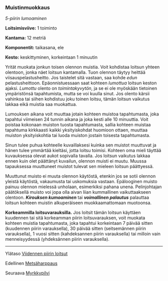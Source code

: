 ### Muistinmuokkaus

*5-piirin lumoaminen*

**Loitsimisviive:** 1 toiminto

**Kantama:** 12 metriä

**Komponentit:** taikasana, ele

**Kesto:** keskittyminen, korkeintaan 1 minuutin

Yrität muokata jonkun toisen olennon muistia. Voit kohdistaa loitsun yhteen olentoon, jonka näet loitsun kantamalla. Tuon olennon täytyy heittää viisauspelastusheitto. Jos taistelet sitä vastaan, saa kohde *edun* pelastusheittoon. Epäonnistuessaan saat kohteen *lumottua* loitsun keston ajaksi. *Lumottu* olento on *toimintakyvytön*, ja se ei ole myöskään tietoinen ympäristönsä tapahtumista, mutta se voi kuulla sinut. Jos olento kärsii vahinkoa tai siihen kohdistuu joku toinen loitsu, tämän loitsun vaikutus lakkaa eikä muistia saa muokattua.

Lumouksen aikana voit muuttaa jotain kohteen muistoa tapahtumasta, joka tapahtui viimeisen 24 tunnin aikana ja joka kesti alle 10 minuuttia. Voit poistaa kokonaan muiston tuosta tapahtumasta, sallia kohteen muistaa tapahtuma kirkkaasti kaikki yksityiskohdat huomioon ottaen, muuttaa muiston yksityiskohtia tai luoda muiston jostain toisesta tapahtumasta.

Sinun tulee puhua kohteelle kuvaillaksesi kuinka sen muistot muuttuvat ja hänen tulee ymmärtää kieltäsi, jotta loitsu toimisi. Kohteen oma mieli täyttää kuvauksessa olevat aukot sopivalla tavalla. Jos loitsun vaikutus lakkaa ennen kuin olet päättänyt kuvailun, olennon muisti ei muutu. Muussa tapauksessa muuttuneet muistot tulevat sen mieleen loitsun päättyessä.

Muuttunut muisto ei muuta olennon käytöstä, etenkin jos se sotii olennon yleistä käytöstä, vakaumusta tai uskomuksia vastaan. Epälooginen muisto painuu olennon mielessä unholaan, esimerkiksi pahana unena. Pelinjohtajan päätöksellä muisto voi jopa olla aivan liian kummallinen vaikuttaakseen olentoon. ***Kirouksen kumoaminen*** tai ***voimallinen palautus*** palauttaa loitsun kohteen muistin alkuperäiseen muokkaamattomaan muotoonsa.

**Korkeammilla loitsuvarauksilla.** Jos loitsit tämän loitsun käyttäen kuudennen tai sitä korkeamman piirin loitsuvarauksen, voit muokata kohteen muistia tapahtumasta, joka tapahtui korkeintaan 7 päivää sitten (kuudennen piirin varauksella), 30 päivää sitten (seitsemännen piirin varauksella), 1 vuosi sitten (kahdeksannen piirin varauksella) tai milloin vain menneisyydessä (yhdeksännen piirin varauksella). 

---

Ylätaso [Viidennen piirin loitsut](5_piirin_loitsut.md)

Edellinen [Metsäharppaus](Metsäharppaus.md)

Seuraava [Myrkkypilvi](Myrkkypilvi.md)
